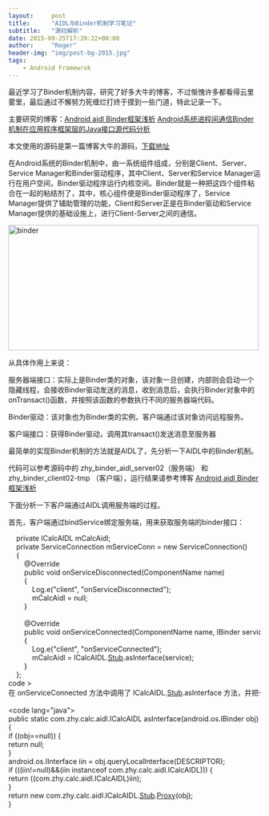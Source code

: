 ```yaml
---
layout:     post
title:      "AIDL与Binder机制学习笔记"
subtitle:   "源码解析"
date: 2015-09-25T17:39:22+00:00
author:     "Roger"
header-img: "img/post-bg-2015.jpg"
tags:
    - Android Framewrok
---
```

最近学习了Binder机制内容，研究了好多大牛的博客，不过惭愧许多都看得云里雾里，最后通过不懈努力死缠烂打终于摸到一些门道，特此记录一下。

主要研究的博客：<a href="http://blog.csdn.net/lmj623565791/article/details/38461079" title="Android aidl Binder框架浅析" target="_blank">Android aidl Binder框架浅析</a> <a href="http://blog.csdn.net/luoshengyang/article/details/6642463" title="Android系统进程间通信Binder机制在应用程序框架层的Java接口源代码分析" target="_blank">Android系统进程间通信Binder机制在应用程序框架层的Java接口源代码分析</a>

本文使用的源码是第一篇博客大牛的源码，<a href="http://download.csdn.net/detail/lmj623565791/7767707" title="下载地址" target="_blank">下载地址</a>

在Android系统的Binder机制中，由一系统组件组成，分别是Client、Server、Service Manager和Binder驱动程序，其中Client、Server和Service Manager运行在用户空间，Binder驱动程序运行内核空间。Binder就是一种把这四个组件粘合在一起的粘结剂了，其中，核心组件便是Binder驱动程序了，Service Manager提供了辅助管理的功能，Client和Server正是在Binder驱动和Service Manager提供的基础设施上，进行Client-Server之间的通信。

[<img src="http://2.rogerbolg.sinaapp.com/wp-content/uploads/2015/09/binder-300x185.png" alt="binder" width="500" height="250" class="alignnone size-medium wp-image-150" />](http://2.rogerbolg.sinaapp.com/wp-content/uploads/2015/09/binder.png)

从具体作用上来说：

服务器端接口：实际上是Binder类的对象，该对象一旦创建，内部则会启动一个隐藏线程，会接收Binder驱动发送的消息，收到消息后，会执行Binder对象中的onTransact()函数，并按照该函数的参数执行不同的服务器端代码。

Binder驱动：该对象也为Binder类的实例，客户端通过该对象访问远程服务。

客户端接口：获得Binder驱动，调用其transact()发送消息至服务器

最简单的实现Binder机制的方法就是AIDL了，先分析一下AIDL中的Binder机制。
  
<!--more-->

代码可以参考源码中的 zhy\_binder\_aidl\_server02（服务端） 和 zhy\_binder_client02-tmp （客户端），运行结果请参考博客 <a href="http://blog.csdn.net/lmj623565791/article/details/38461079" title="Android aidl Binder框架浅析" target="_blank">Android aidl Binder框架浅析</a>

下面分析一下客户端通过AIDL调用服务端的过程。

首先，客户端通过bindService绑定服务端，用来获取服务端的binder接口：

<div class="codecolorer-container java twitlight" style="overflow:auto;white-space:nowrap;width:100%;height:100%;">
  <div class="java codecolorer">
    &nbsp; &nbsp; <span class="kw1">private</span> ICalcAIDL mCalcAidl<span class="sy0">;</span><br /> &nbsp; &nbsp; <span class="kw1">private</span> ServiceConnection mServiceConn <span class="sy0">=</span> <span class="kw1">new</span> ServiceConnection<span class="br0">&#40;</span><span class="br0">&#41;</span><br /> &nbsp; &nbsp; <span class="br0">&#123;</span><br /> &nbsp; &nbsp; &nbsp; &nbsp; @Override<br /> &nbsp; &nbsp; &nbsp; &nbsp; <span class="kw1">public</span> <span class="kw4">void</span> onServiceDisconnected<span class="br0">&#40;</span>ComponentName name<span class="br0">&#41;</span><br /> &nbsp; &nbsp; &nbsp; &nbsp; <span class="br0">&#123;</span><br /> &nbsp; &nbsp; &nbsp; &nbsp; &nbsp; &nbsp; Log.<span class="me1">e</span><span class="br0">&#40;</span><span class="st0">"client"</span>, <span class="st0">"onServiceDisconnected"</span><span class="br0">&#41;</span><span class="sy0">;</span><br /> &nbsp; &nbsp; &nbsp; &nbsp; &nbsp; &nbsp; mCalcAidl <span class="sy0">=</span> <span class="kw2">null</span><span class="sy0">;</span><br /> &nbsp; &nbsp; &nbsp; &nbsp; <span class="br0">&#125;</span><br /> <br /> &nbsp; &nbsp; &nbsp; &nbsp; @Override<br /> &nbsp; &nbsp; &nbsp; &nbsp; <span class="kw1">public</span> <span class="kw4">void</span> onServiceConnected<span class="br0">&#40;</span>ComponentName name, IBinder service<span class="br0">&#41;</span><br /> &nbsp; &nbsp; &nbsp; &nbsp; <span class="br0">&#123;</span><br /> &nbsp; &nbsp; &nbsp; &nbsp; &nbsp; &nbsp; Log.<span class="me1">e</span><span class="br0">&#40;</span><span class="st0">"client"</span>, <span class="st0">"onServiceConnected"</span><span class="br0">&#41;</span><span class="sy0">;</span><br /> &nbsp; &nbsp; &nbsp; &nbsp; &nbsp; &nbsp; mCalcAidl <span class="sy0">=</span> ICalcAIDL.<a href="http://www.google.com/search?hl=en&q=allinurl%3Astub+java.sun.com&btnI=I%27m%20Feeling%20Lucky"><span class="kw3">Stub</span></a>.<span class="me1">asInterface</span><span class="br0">&#40;</span>service<span class="br0">&#41;</span><span class="sy0">;</span><br /> &nbsp; &nbsp; &nbsp; &nbsp; <span class="br0">&#125;</span><br /> &nbsp; &nbsp; <span class="br0">&#125;</span><span class="sy0">;</span><br /> <span class="sy0"></</span>code <span class="sy0">></span><br /> 在 onServiceConnected 方法中调用了 ICalcAIDL.<a href="http://www.google.com/search?hl=en&q=allinurl%3Astub+java.sun.com&btnI=I%27m%20Feeling%20Lucky"><span class="kw3">Stub</span></a>.<span class="me1">asInterface</span> 方法，并把一个IBinder的实例service传进去了，我们继续跟进，来到自动生成的ICalcAIDL.<span class="me1">java</span>类。<br /> <br /> <span class="sy0"><</span>code lang<span class="sy0">=</span><span class="st0">"java"</span><span class="sy0">></span><br /> <span class="kw1">public</span> <span class="kw1">static</span> com.<span class="me1">zhy</span>.<span class="me1">calc</span>.<span class="me1">aidl</span>.<span class="me1">ICalcAIDL</span> asInterface<span class="br0">&#40;</span>android.<span class="me1">os</span>.<span class="me1">IBinder</span> obj<span class="br0">&#41;</span><br /> <span class="br0">&#123;</span><br /> <span class="kw1">if</span> <span class="br0">&#40;</span><span class="br0">&#40;</span>obj<span class="sy0">==</span><span class="kw2">null</span><span class="br0">&#41;</span><span class="br0">&#41;</span> <span class="br0">&#123;</span><br /> <span class="kw1">return</span> <span class="kw2">null</span><span class="sy0">;</span><br /> <span class="br0">&#125;</span><br /> android.<span class="me1">os</span>.<span class="me1">IInterface</span> iin <span class="sy0">=</span> obj.<span class="me1">queryLocalInterface</span><span class="br0">&#40;</span>DESCRIPTOR<span class="br0">&#41;</span><span class="sy0">;</span><br /> <span class="kw1">if</span> <span class="br0">&#40;</span><span class="br0">&#40;</span><span class="br0">&#40;</span>iin<span class="sy0">!=</span><span class="kw2">null</span><span class="br0">&#41;</span><span class="sy0">&&</span><span class="br0">&#40;</span>iin <span class="kw1">instanceof</span> com.<span class="me1">zhy</span>.<span class="me1">calc</span>.<span class="me1">aidl</span>.<span class="me1">ICalcAIDL</span><span class="br0">&#41;</span><span class="br0">&#41;</span><span class="br0">&#41;</span> <span class="br0">&#123;</span><br /> <span class="kw1">return</span> <span class="br0">&#40;</span><span class="br0">&#40;</span>com.<span class="me1">zhy</span>.<span class="me1">calc</span>.<span class="me1">aidl</span>.<span class="me1">ICalcAIDL</span><span class="br0">&#41;</span>iin<span class="br0">&#41;</span><span class="sy0">;</span><br /> <span class="br0">&#125;</span><br /> <span class="kw1">return</span> <span class="kw1">new</span> com.<span class="me1">zhy</span>.<span class="me1">calc</span>.<span class="me1">aidl</span>.<span class="me1">ICalcAIDL</span>.<a href="http://www.google.com/search?hl=en&q=allinurl%3Astub+java.sun.com&btnI=I%27m%20Feeling%20Lucky"><span class="kw3">Stub</span></a>.<a href="http://www.google.com/search?hl=en&q=allinurl%3Aproxy+java.sun.com&btnI=I%27m%20Feeling%20Lucky"><span class="kw3">Proxy</span></a><span class="br0">&#40;</span>obj<span class="br0">&#41;</span><span class="sy0">;</span><br /> <span class="br0">&#125;</span>
  </div>
</div>

这里的obj是一个BinderProxy对象，它的queryLocalInterface返回null，于是调用下面语句获得服务端的的远程接口：

<div class="codecolorer-container java twitlight" style="overflow:auto;white-space:nowrap;width:100%;">
  <div class="java codecolorer">
    <span class="kw1">return</span> <span class="kw1">new</span> com.<span class="me1">zhy</span>.<span class="me1">calc</span>.<span class="me1">aidl</span>.<span class="me1">ICalcAIDL</span>.<a href="http://www.google.com/search?hl=en&q=allinurl%3Astub+java.sun.com&btnI=I%27m%20Feeling%20Lucky"><span class="kw3">Stub</span></a>.<a href="http://www.google.com/search?hl=en&q=allinurl%3Aproxy+java.sun.com&btnI=I%27m%20Feeling%20Lucky"><span class="kw3">Proxy</span></a><span class="br0">&#40;</span>obj<span class="br0">&#41;</span><span class="sy0">;</span>
  </div>
</div>

其实相当于调用了

<div class="codecolorer-container java twitlight" style="overflow:auto;white-space:nowrap;width:100%;">
  <div class="java codecolorer">
    <span class="kw1">return</span> <span class="kw1">new</span> com.<span class="me1">zhy</span>.<span class="me1">calc</span>.<span class="me1">aidl</span>.<span class="me1">ICalcAIDL</span>.<a href="http://www.google.com/search?hl=en&q=allinurl%3Astub+java.sun.com&btnI=I%27m%20Feeling%20Lucky"><span class="kw3">Stub</span></a>.<a href="http://www.google.com/search?hl=en&q=allinurl%3Aproxy+java.sun.com&btnI=I%27m%20Feeling%20Lucky"><span class="kw3">Proxy</span></a><span class="br0">&#40;</span><span class="kw1">new</span> BinderProxy<span class="br0">&#40;</span><span class="br0">&#41;</span><span class="br0">&#41;</span><span class="sy0">;</span>
  </div>
</div>

由于具体过程涉及到底层native的实现，具体过程请参考<a href="http://blog.csdn.net/luoshengyang/article/details/6642463" title="Android系统进程间通信Binder机制在应用程序框架层的Java接口源代码分析" target="_blank">Android系统进程间通信Binder机制在应用程序框架层的Java接口源代码分析</a>中的

四. Client获取HelloService的Java远程接口的过程

在客户端拿到服务端的远程接口之后，就可以开始跨进程通讯了。

看到点击加法调用的代码：

<div class="codecolorer-container java twitlight" style="overflow:auto;white-space:nowrap;width:100%;">
  <div class="java codecolorer">
    &nbsp; &nbsp; <span class="co3">/**<br /> &nbsp; &nbsp; &nbsp;* 点击12+12按钮时调用<br /> &nbsp; &nbsp; &nbsp;* @param view<br /> &nbsp; &nbsp; &nbsp;*/</span><br /> &nbsp; &nbsp; <span class="kw1">public</span> <span class="kw4">void</span> addInvoked<span class="br0">&#40;</span><a href="http://www.google.com/search?hl=en&q=allinurl%3Aview+java.sun.com&btnI=I%27m%20Feeling%20Lucky"><span class="kw3">View</span></a> view<span class="br0">&#41;</span> <span class="kw1">throws</span> <a href="http://www.google.com/search?hl=en&q=allinurl%3Aexception+java.sun.com&btnI=I%27m%20Feeling%20Lucky"><span class="kw3">Exception</span></a><br /> &nbsp; &nbsp; <span class="br0">&#123;</span><br /> <br /> &nbsp; &nbsp; &nbsp; &nbsp; <span class="kw1">if</span> <span class="br0">&#40;</span>mCalcAidl <span class="sy0">!=</span> <span class="kw2">null</span><span class="br0">&#41;</span><br /> &nbsp; &nbsp; &nbsp; &nbsp; <span class="br0">&#123;</span><br /> &nbsp; &nbsp; &nbsp; &nbsp; &nbsp; &nbsp; <span class="kw4">int</span> addRes <span class="sy0">=</span> mCalcAidl.<span class="me1">add</span><span class="br0">&#40;</span><span class="nu0">12</span>, <span class="nu0">12</span><span class="br0">&#41;</span><span class="sy0">;</span><br /> &nbsp; &nbsp; &nbsp; &nbsp; &nbsp; &nbsp; Toast.<span class="me1">makeText</span><span class="br0">&#40;</span><span class="kw1">this</span>, addRes <span class="sy0">+</span> <span class="st0">""</span>, Toast.<span class="me1">LENGTH_SHORT</span><span class="br0">&#41;</span>.<span class="me1">show</span><span class="br0">&#40;</span><span class="br0">&#41;</span><span class="sy0">;</span><br /> &nbsp; &nbsp; &nbsp; &nbsp; <span class="br0">&#125;</span> <span class="kw1">else</span><br /> &nbsp; &nbsp; &nbsp; &nbsp; <span class="br0">&#123;</span><br /> &nbsp; &nbsp; &nbsp; &nbsp; &nbsp; &nbsp; Toast.<span class="me1">makeText</span><span class="br0">&#40;</span><span class="kw1">this</span>, <span class="st0">"服务器被异常杀死，请重新绑定服务端"</span>, Toast.<span class="me1">LENGTH_SHORT</span><span class="br0">&#41;</span><br /> &nbsp; &nbsp; &nbsp; &nbsp; &nbsp; &nbsp; &nbsp; &nbsp; &nbsp; &nbsp; .<span class="me1">show</span><span class="br0">&#40;</span><span class="br0">&#41;</span><span class="sy0">;</span><br /> <br /> &nbsp; &nbsp; &nbsp; &nbsp; <span class="br0">&#125;</span><br /> <br /> &nbsp; &nbsp; <span class="br0">&#125;</span>
  </div>
</div>

主要是 mCalcAidl.add(12, 12); ，我们继续跟进：

<div class="codecolorer-container java twitlight" style="overflow:auto;white-space:nowrap;width:100%;">
  <div class="java codecolorer">
    @Override <br /> <span class="kw1">public</span> <span class="kw4">int</span> add<span class="br0">&#40;</span><span class="kw4">int</span> x, <span class="kw4">int</span> y<span class="br0">&#41;</span> <span class="kw1">throws</span> android.<span class="me1">os</span>.<a href="http://www.google.com/search?hl=en&q=allinurl%3Aremoteexception+java.sun.com&btnI=I%27m%20Feeling%20Lucky"><span class="kw3">RemoteException</span></a><br /> <span class="br0">&#123;</span><br /> &nbsp; &nbsp; android.<span class="me1">os</span>.<span class="me1">Parcel</span> _data <span class="sy0">=</span> android.<span class="me1">os</span>.<span class="me1">Parcel</span>.<span class="me1">obtain</span><span class="br0">&#40;</span><span class="br0">&#41;</span><span class="sy0">;</span><br /> &nbsp; &nbsp; android.<span class="me1">os</span>.<span class="me1">Parcel</span> _reply <span class="sy0">=</span> android.<span class="me1">os</span>.<span class="me1">Parcel</span>.<span class="me1">obtain</span><span class="br0">&#40;</span><span class="br0">&#41;</span><span class="sy0">;</span><br /> &nbsp; &nbsp; <span class="kw4">int</span> _result<span class="sy0">;</span><br /> &nbsp; &nbsp; <span class="kw1">try</span> <span class="br0">&#123;</span><br /> &nbsp; &nbsp; &nbsp; &nbsp; _data.<span class="me1">writeInterfaceToken</span><span class="br0">&#40;</span>DESCRIPTOR<span class="br0">&#41;</span><span class="sy0">;</span><br /> &nbsp; &nbsp; &nbsp; &nbsp; _data.<span class="me1">writeInt</span><span class="br0">&#40;</span>x<span class="br0">&#41;</span><span class="sy0">;</span><br /> &nbsp; &nbsp; &nbsp; &nbsp; _data.<span class="me1">writeInt</span><span class="br0">&#40;</span>y<span class="br0">&#41;</span><span class="sy0">;</span><br /> &nbsp; &nbsp; &nbsp; &nbsp; mRemote.<span class="me1">transact</span><span class="br0">&#40;</span><a href="http://www.google.com/search?hl=en&q=allinurl%3Astub+java.sun.com&btnI=I%27m%20Feeling%20Lucky"><span class="kw3">Stub</span></a>.<span class="me1">TRANSACTION_add</span>, _data, _reply, <span class="nu0"></span><span class="br0">&#41;</span><span class="sy0">;</span><br /> &nbsp; &nbsp; &nbsp; &nbsp; _reply.<span class="me1">readException</span><span class="br0">&#40;</span><span class="br0">&#41;</span><span class="sy0">;</span><br /> &nbsp; &nbsp; &nbsp; &nbsp; _result <span class="sy0">=</span> _reply.<span class="me1">readInt</span><span class="br0">&#40;</span><span class="br0">&#41;</span><span class="sy0">;</span><br /> &nbsp; &nbsp; <span class="br0">&#125;</span><br /> &nbsp; &nbsp; <span class="kw1">finally</span> <span class="br0">&#123;</span><br /> &nbsp; &nbsp; &nbsp; &nbsp; _reply.<span class="me1">recycle</span><span class="br0">&#40;</span><span class="br0">&#41;</span><span class="sy0">;</span><br /> &nbsp; &nbsp; &nbsp; &nbsp; _data.<span class="me1">recycle</span><span class="br0">&#40;</span><span class="br0">&#41;</span><span class="sy0">;</span><br /> &nbsp; &nbsp; &nbsp; &nbsp; <span class="br0">&#125;</span><br /> &nbsp; &nbsp; <span class="kw1">return</span> _result<span class="sy0">;</span><br /> <span class="br0">&#125;</span>
  </div>
</div>

首先声明两个Parcel对象，一个用于传递数据，一个用户接收返回的数据

<div class="codecolorer-container java twitlight" style="overflow:auto;white-space:nowrap;width:100%;">
  <div class="java codecolorer">
    _data.<span class="me1">writeInterfaceToken</span><span class="br0">&#40;</span>DESCRIPTOR<span class="br0">&#41;</span><span class="sy0">;</span>与服务器端的enforceInterfac对应<br /> _data.<span class="me1">writeInt</span><span class="br0">&#40;</span>x<span class="br0">&#41;</span><span class="sy0">;</span><br /> _data.<span class="me1">writeInt</span><span class="br0">&#40;</span>y<span class="br0">&#41;</span><span class="sy0">;</span>写入需要传递的参数<br /> <br /> mRemote.<span class="me1">transact</span><span class="br0">&#40;</span><a href="http://www.google.com/search?hl=en&q=allinurl%3Astub+java.sun.com&btnI=I%27m%20Feeling%20Lucky"><span class="kw3">Stub</span></a>.<span class="me1">TRANSACTION_add</span>, _data, _reply, <span class="nu0"></span><span class="br0">&#41;</span><span class="sy0">;</span>
  </div>
</div>

调用了mRemote.transact方法，请注意这个mRemote正是在绑定服务成功时 onServiceConnected 方法返回的IBinder实例。

开始我们就说到 客户端的动作主要是获得Binder驱动，调用其transact()发送消息至服务器，具体代码实现就是这一步了。mRemote就是Binder驱动。

再深入进去请参考<a href="http://blog.csdn.net/luoshengyang/article/details/6642463" title="Android系统进程间通信Binder机制在应用程序框架层的Java接口源代码分析" target="_blank">Android系统进程间通信Binder机制在应用程序框架层的Java接口源代码分析</a>中的
  
五. Client通过HelloService的Java远程接口来使用HelloService提供的服务的过程

可以看到onTransact有四个参数

code ， data ，replay ， flags

code 是一个整形的唯一标识，用于区分执行哪个方法，客户端会传递此参数，告诉服务端执行哪个方法

data客户端传递过来的参数

replay服务器返回回去的值

flags标明是否有返回值，0为有（双向），1为没有（单向）

_reply.readException();
  
\_result = \_reply.readInt();

最后读出我们服务端返回的数据，然后return。可以看到和服务端的onTransact基本是一模一样的。

综上所述，AIDL其实是以一套模板自动生成了调用Binder机制的java代码，其中客户端主要使用 asInterface 方法来获得服务端的Binder驱动，并通过驱动来调用服务端实现的 onTransact 方法，进而调用具体实现。
  
其实完全可以不用AIDL自己实现Binder机制，具体代码在 zhy\_binder\_aidl\_server02（服务端）和 zhy\_binder_client03 （客户端）中

由乘法为例：

客户端：

<div class="codecolorer-container java twitlight" style="overflow:auto;white-space:nowrap;width:100%;height:100%;">
  <div class="java codecolorer">
    &nbsp; &nbsp; <span class="kw1">public</span> <span class="kw4">void</span> mulInvoked<span class="br0">&#40;</span><a href="http://www.google.com/search?hl=en&q=allinurl%3Aview+java.sun.com&btnI=I%27m%20Feeling%20Lucky"><span class="kw3">View</span></a> view<span class="br0">&#41;</span><br /> &nbsp; &nbsp; <span class="br0">&#123;</span><br /> <br /> &nbsp; &nbsp; &nbsp; &nbsp; <span class="kw1">if</span> <span class="br0">&#40;</span>mPlusBinder <span class="sy0">==</span> <span class="kw2">null</span><span class="br0">&#41;</span><br /> &nbsp; &nbsp; &nbsp; &nbsp; <span class="br0">&#123;</span><br /> &nbsp; &nbsp; &nbsp; &nbsp; &nbsp; &nbsp; Toast.<span class="me1">makeText</span><span class="br0">&#40;</span><span class="kw1">this</span>, <span class="st0">"未连接服务端或服务端被异常杀死"</span>, Toast.<span class="me1">LENGTH_SHORT</span><span class="br0">&#41;</span>.<span class="me1">show</span><span class="br0">&#40;</span><span class="br0">&#41;</span><span class="sy0">;</span><br /> &nbsp; &nbsp; &nbsp; &nbsp; <span class="br0">&#125;</span> <span class="kw1">else</span><br /> &nbsp; &nbsp; &nbsp; &nbsp; <span class="br0">&#123;</span><br /> &nbsp; &nbsp; &nbsp; &nbsp; &nbsp; &nbsp; android.<span class="me1">os</span>.<span class="me1">Parcel</span> _data <span class="sy0">=</span> android.<span class="me1">os</span>.<span class="me1">Parcel</span>.<span class="me1">obtain</span><span class="br0">&#40;</span><span class="br0">&#41;</span><span class="sy0">;</span><br /> &nbsp; &nbsp; &nbsp; &nbsp; &nbsp; &nbsp; android.<span class="me1">os</span>.<span class="me1">Parcel</span> _reply <span class="sy0">=</span> android.<span class="me1">os</span>.<span class="me1">Parcel</span>.<span class="me1">obtain</span><span class="br0">&#40;</span><span class="br0">&#41;</span><span class="sy0">;</span><br /> &nbsp; &nbsp; &nbsp; &nbsp; &nbsp; &nbsp; <span class="kw4">int</span> _result<span class="sy0">;</span><br /> &nbsp; &nbsp; &nbsp; &nbsp; &nbsp; &nbsp; <span class="kw1">try</span><br /> &nbsp; &nbsp; &nbsp; &nbsp; &nbsp; &nbsp; <span class="br0">&#123;</span><br /> &nbsp; &nbsp; &nbsp; &nbsp; &nbsp; &nbsp; &nbsp; &nbsp; _data.<span class="me1">writeInterfaceToken</span><span class="br0">&#40;</span><span class="st0">"CalcPlusService"</span><span class="br0">&#41;</span><span class="sy0">;</span><br /> &nbsp; &nbsp; &nbsp; &nbsp; &nbsp; &nbsp; &nbsp; &nbsp; _data.<span class="me1">writeInt</span><span class="br0">&#40;</span><span class="nu0">50</span><span class="br0">&#41;</span><span class="sy0">;</span><br /> &nbsp; &nbsp; &nbsp; &nbsp; &nbsp; &nbsp; &nbsp; &nbsp; _data.<span class="me1">writeInt</span><span class="br0">&#40;</span><span class="nu0">12</span><span class="br0">&#41;</span><span class="sy0">;</span><br /> &nbsp; &nbsp; &nbsp; &nbsp; &nbsp; &nbsp; &nbsp; &nbsp; mPlusBinder.<span class="me1">transact</span><span class="br0">&#40;</span>0x110, _data, _reply, <span class="nu0"></span><span class="br0">&#41;</span><span class="sy0">;</span><br /> &nbsp; &nbsp; &nbsp; &nbsp; &nbsp; &nbsp; &nbsp; &nbsp; _reply.<span class="me1">readException</span><span class="br0">&#40;</span><span class="br0">&#41;</span><span class="sy0">;</span><br /> &nbsp; &nbsp; &nbsp; &nbsp; &nbsp; &nbsp; &nbsp; &nbsp; _result <span class="sy0">=</span> _reply.<span class="me1">readInt</span><span class="br0">&#40;</span><span class="br0">&#41;</span><span class="sy0">;</span><br /> &nbsp; &nbsp; &nbsp; &nbsp; &nbsp; &nbsp; &nbsp; &nbsp; Toast.<span class="me1">makeText</span><span class="br0">&#40;</span><span class="kw1">this</span>, _result <span class="sy0">+</span> <span class="st0">""</span>, Toast.<span class="me1">LENGTH_SHORT</span><span class="br0">&#41;</span>.<span class="me1">show</span><span class="br0">&#40;</span><span class="br0">&#41;</span><span class="sy0">;</span><br /> <br /> &nbsp; &nbsp; &nbsp; &nbsp; &nbsp; &nbsp; <span class="br0">&#125;</span> <span class="kw1">catch</span> <span class="br0">&#40;</span><a href="http://www.google.com/search?hl=en&q=allinurl%3Aremoteexception+java.sun.com&btnI=I%27m%20Feeling%20Lucky"><span class="kw3">RemoteException</span></a> e<span class="br0">&#41;</span><br /> &nbsp; &nbsp; &nbsp; &nbsp; &nbsp; &nbsp; <span class="br0">&#123;</span><br /> &nbsp; &nbsp; &nbsp; &nbsp; &nbsp; &nbsp; &nbsp; &nbsp; e.<span class="me1">printStackTrace</span><span class="br0">&#40;</span><span class="br0">&#41;</span><span class="sy0">;</span><br /> &nbsp; &nbsp; &nbsp; &nbsp; &nbsp; &nbsp; <span class="br0">&#125;</span> <span class="kw1">finally</span><br /> &nbsp; &nbsp; &nbsp; &nbsp; &nbsp; &nbsp; <span class="br0">&#123;</span><br /> &nbsp; &nbsp; &nbsp; &nbsp; &nbsp; &nbsp; &nbsp; &nbsp; _reply.<span class="me1">recycle</span><span class="br0">&#40;</span><span class="br0">&#41;</span><span class="sy0">;</span><br /> &nbsp; &nbsp; &nbsp; &nbsp; &nbsp; &nbsp; &nbsp; &nbsp; _data.<span class="me1">recycle</span><span class="br0">&#40;</span><span class="br0">&#41;</span><span class="sy0">;</span><br /> &nbsp; &nbsp; &nbsp; &nbsp; &nbsp; &nbsp; <span class="br0">&#125;</span><br /> &nbsp; &nbsp; &nbsp; &nbsp; <span class="br0">&#125;</span><br /> <br /> &nbsp; &nbsp; <span class="br0">&#125;</span>
  </div>
</div>

mPlusBinder 为绑定服务后返回的接口，在服务端中实现。

具体实现如下：

<div class="codecolorer-container java twitlight" style="overflow:auto;white-space:nowrap;width:100%;height:100%;">
  <div class="java codecolorer">
    &nbsp; &nbsp; <span class="kw1">private</span> MyBinder mBinder <span class="sy0">=</span> <span class="kw1">new</span> MyBinder<span class="br0">&#40;</span><span class="br0">&#41;</span><span class="sy0">;</span><br /> <br /> &nbsp; &nbsp; <span class="kw1">private</span> <span class="kw1">class</span> MyBinder <span class="kw1">extends</span> Binder<br /> &nbsp; &nbsp; <span class="br0">&#123;</span><br /> &nbsp; &nbsp; &nbsp; &nbsp; @Override<br /> &nbsp; &nbsp; &nbsp; &nbsp; <span class="kw1">protected</span> <span class="kw4">boolean</span> onTransact<span class="br0">&#40;</span><span class="kw4">int</span> code, Parcel data, Parcel reply,<br /> &nbsp; &nbsp; &nbsp; &nbsp; &nbsp; &nbsp; &nbsp; &nbsp; <span class="kw4">int</span> flags<span class="br0">&#41;</span> <span class="kw1">throws</span> <a href="http://www.google.com/search?hl=en&q=allinurl%3Aremoteexception+java.sun.com&btnI=I%27m%20Feeling%20Lucky"><span class="kw3">RemoteException</span></a><br /> &nbsp; &nbsp; &nbsp; &nbsp; <span class="br0">&#123;</span><br /> &nbsp; &nbsp; &nbsp; &nbsp; &nbsp; &nbsp; <span class="kw1">switch</span> <span class="br0">&#40;</span>code<span class="br0">&#41;</span><br /> &nbsp; &nbsp; &nbsp; &nbsp; &nbsp; &nbsp; <span class="br0">&#123;</span><br /> &nbsp; &nbsp; &nbsp; &nbsp; &nbsp; &nbsp; <span class="kw1">case</span> 0x110<span class="sy0">:</span><br /> &nbsp; &nbsp; &nbsp; &nbsp; &nbsp; &nbsp; <span class="br0">&#123;</span><br /> &nbsp; &nbsp; &nbsp; &nbsp; &nbsp; &nbsp; &nbsp; &nbsp; data.<span class="me1">enforceInterface</span><span class="br0">&#40;</span>DESCRIPTOR<span class="br0">&#41;</span><span class="sy0">;</span><br /> &nbsp; &nbsp; &nbsp; &nbsp; &nbsp; &nbsp; &nbsp; &nbsp; <span class="kw4">int</span> _arg0<span class="sy0">;</span><br /> &nbsp; &nbsp; &nbsp; &nbsp; &nbsp; &nbsp; &nbsp; &nbsp; _arg0 <span class="sy0">=</span> data.<span class="me1">readInt</span><span class="br0">&#40;</span><span class="br0">&#41;</span><span class="sy0">;</span><br /> &nbsp; &nbsp; &nbsp; &nbsp; &nbsp; &nbsp; &nbsp; &nbsp; <span class="kw4">int</span> _arg1<span class="sy0">;</span><br /> &nbsp; &nbsp; &nbsp; &nbsp; &nbsp; &nbsp; &nbsp; &nbsp; _arg1 <span class="sy0">=</span> data.<span class="me1">readInt</span><span class="br0">&#40;</span><span class="br0">&#41;</span><span class="sy0">;</span><br /> &nbsp; &nbsp; &nbsp; &nbsp; &nbsp; &nbsp; &nbsp; &nbsp; <span class="kw4">int</span> _result <span class="sy0">=</span> _arg0 <span class="sy0">*</span> _arg1<span class="sy0">;</span><br /> &nbsp; &nbsp; &nbsp; &nbsp; &nbsp; &nbsp; &nbsp; &nbsp; reply.<span class="me1">writeNoException</span><span class="br0">&#40;</span><span class="br0">&#41;</span><span class="sy0">;</span><br /> &nbsp; &nbsp; &nbsp; &nbsp; &nbsp; &nbsp; &nbsp; &nbsp; reply.<span class="me1">writeInt</span><span class="br0">&#40;</span>_result<span class="br0">&#41;</span><span class="sy0">;</span><br /> &nbsp; &nbsp; &nbsp; &nbsp; &nbsp; &nbsp; &nbsp; &nbsp; <span class="kw1">return</span> <span class="kw2">true</span><span class="sy0">;</span><br /> &nbsp; &nbsp; &nbsp; &nbsp; &nbsp; &nbsp; <span class="br0">&#125;</span><br /> &nbsp; &nbsp; &nbsp; &nbsp; &nbsp; &nbsp; <span class="kw1">case</span> 0x111<span class="sy0">:</span><br /> &nbsp; &nbsp; &nbsp; &nbsp; &nbsp; &nbsp; <span class="br0">&#123;</span><br /> &nbsp; &nbsp; &nbsp; &nbsp; &nbsp; &nbsp; &nbsp; &nbsp; data.<span class="me1">enforceInterface</span><span class="br0">&#40;</span>DESCRIPTOR<span class="br0">&#41;</span><span class="sy0">;</span><br /> &nbsp; &nbsp; &nbsp; &nbsp; &nbsp; &nbsp; &nbsp; &nbsp; <span class="kw4">int</span> _arg0<span class="sy0">;</span><br /> &nbsp; &nbsp; &nbsp; &nbsp; &nbsp; &nbsp; &nbsp; &nbsp; _arg0 <span class="sy0">=</span> data.<span class="me1">readInt</span><span class="br0">&#40;</span><span class="br0">&#41;</span><span class="sy0">;</span><br /> &nbsp; &nbsp; &nbsp; &nbsp; &nbsp; &nbsp; &nbsp; &nbsp; <span class="kw4">int</span> _arg1<span class="sy0">;</span><br /> &nbsp; &nbsp; &nbsp; &nbsp; &nbsp; &nbsp; &nbsp; &nbsp; _arg1 <span class="sy0">=</span> data.<span class="me1">readInt</span><span class="br0">&#40;</span><span class="br0">&#41;</span><span class="sy0">;</span><br /> &nbsp; &nbsp; &nbsp; &nbsp; &nbsp; &nbsp; &nbsp; &nbsp; <span class="kw4">int</span> _result <span class="sy0">=</span> _arg0 <span class="sy0">/</span> _arg1<span class="sy0">;</span><br /> &nbsp; &nbsp; &nbsp; &nbsp; &nbsp; &nbsp; &nbsp; &nbsp; reply.<span class="me1">writeNoException</span><span class="br0">&#40;</span><span class="br0">&#41;</span><span class="sy0">;</span><br /> &nbsp; &nbsp; &nbsp; &nbsp; &nbsp; &nbsp; &nbsp; &nbsp; reply.<span class="me1">writeInt</span><span class="br0">&#40;</span>_result<span class="br0">&#41;</span><span class="sy0">;</span><br /> &nbsp; &nbsp; &nbsp; &nbsp; &nbsp; &nbsp; &nbsp; &nbsp; <span class="kw1">return</span> <span class="kw2">true</span><span class="sy0">;</span><br /> &nbsp; &nbsp; &nbsp; &nbsp; &nbsp; &nbsp; <span class="br0">&#125;</span><br /> &nbsp; &nbsp; &nbsp; &nbsp; &nbsp; &nbsp; <span class="br0">&#125;</span><br /> &nbsp; &nbsp; &nbsp; &nbsp; &nbsp; &nbsp; <span class="kw1">return</span> <span class="kw1">super</span>.<span class="me1">onTransact</span><span class="br0">&#40;</span>code, data, reply, flags<span class="br0">&#41;</span><span class="sy0">;</span><br /> &nbsp; &nbsp; &nbsp; &nbsp; <span class="br0">&#125;</span><br /> <br /> &nbsp; &nbsp; <span class="br0">&#125;</span><span class="sy0">;</span>
  </div>
</div>

这样就直接使用了Binder机制。通过这些例子，是否更了解Binder一点了呢~感谢大牛的博客和资源！